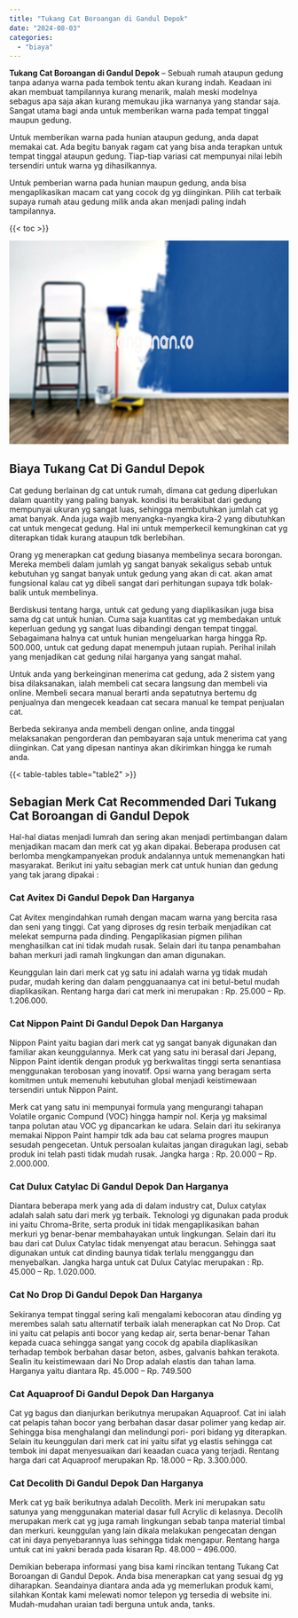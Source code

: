 ```yaml
---
title: "Tukang Cat Boroangan di Gandul Depok"
date: "2024-08-03"
categories: 
  - "biaya"
---
```


**Tukang Cat Boroangan di Gandul Depok** – Sebuah rumah ataupun gedung tanpa adanya warna pada tembok tentu akan kurang indah. Keadaan ini akan membuat tampilannya kurang menarik, malah meski modelnya sebagus apa saja akan kurang memukau jika warnanya yang standar saja. Sangat utama bagi anda untuk memberikan warna pada tempat tinggal maupun gedung.

Untuk memberikan warna pada hunian ataupun gedung, anda dapat memakai cat. Ada begitu banyak ragam cat yang bisa anda terapkan untuk tempat tinggal ataupun gedung. Tiap-tiap variasi cat mempunyai nilai lebih tersendiri untuk warna yg dihasilkannya.

Untuk pemberian warna pada hunian maupun gedung, anda bisa mengaplikasikan macam cat yang cocok dg yg diinginkan. Pilih cat terbaik supaya rumah atau gedung milik anda akan menjadi paling indah tampilannya.

{{< toc >}}

![Tukang Cat Boroangan di Gandul Depok](/images/jasa-cat-murah11.png)

## Biaya Tukang Cat Di Gandul Depok

Cat gedung berlainan dg cat untuk rumah, dimana cat gedung diperlukan dalam quantity yang paling banyak. kondisi itu berakibat dari gedung mempunyai ukuran yg sangat luas, sehingga membutuhkan jumlah cat yg amat banyak. Anda juga wajib menyangka-nyangka kira-2 yang dibutuhkan cat untuk mengecat gedung. Hal ini untuk memperkecil kemungkinan cat yg diterapkan tidak kurang ataupun tdk berlebihan.

Orang yg menerapkan cat gedung biasanya membelinya secara borongan. Mereka membeli dalam jumlah yg sangat banyak sekaligus sebab untuk kebutuhan yg sangat banyak untuk gedung yang akan di cat. akan amat fungsional kalau cat yg dibeli sangat dari perhitungan supaya tdk bolak-balik untuk membelinya.

Berdiskusi tentang harga, untuk cat gedung yang diaplikasikan juga bisa sama dg cat untuk hunian. Cuma saja kuantitas cat yg membedakan untuk keperluan gedung yg sangat luas dibandingi dengan tempat tinggal. Sebagaimana halnya cat untuk hunian mengeluarkan harga hingga Rp. 500.000, untuk cat gedung dapat menempuh jutaan rupiah. Perihal inilah yang menjadikan cat gedung nilai harganya yang sangat mahal.

Untuk anda yang berkeinginan menerima cat gedung, ada 2 sistem yang bisa dilaksanakan, ialah membeli cat secara langsung dan membeli via online. Membeli secara manual berarti anda sepatutnya bertemu dg penjualnya dan mengecek keadaan cat secara manual ke tempat penjualan cat.

Berbeda sekiranya anda membeli dengan online, anda tinggal melaksanakan pengorderan dan pembayaran saja untuk menerima cat yang diinginkan. Cat yang dipesan nantinya akan dikirimkan hingga ke rumah anda.

{{< table-tables table="table2" >}}

## Sebagian Merk Cat Recommended Dari Tukang Cat Boroangan di Gandul Depok

Hal-hal diatas menjadi lumrah dan sering akan menjadi pertimbangan dalam menjadikan macam dan merk cat yg akan dipakai. Beberapa produsen cat berlomba mengkampanyekan produk andalannya untuk memenangkan hati masyarakat. Berikut ini yaitu sebagian merk cat untuk hunian dan gedung yang tak jarang dipakai :

### Cat Avitex Di Gandul Depok Dan Harganya

Cat Avitex mengindahkan rumah dengan macam warna yang bercita rasa dan seni yang tinggi. Cat yang diproses dg resin terbaik menjadikan cat melekat sempurna pada dinding. Pengaplikasian pigmen pilihan menghasilkan cat ini tidak mudah rusak. Selain dari itu tanpa penambahan bahan merkuri jadi ramah lingkungan dan aman digunakan.

Keunggulan lain dari merk cat yg satu ini adalah warna yg tidak mudah pudar, mudah kering dan dalam pengguanaanya cat ini betul-betul mudah diaplikasikan. Rentang harga dari cat merk ini merupakan : Rp. 25.000 – Rp. 1.206.000.

### Cat Nippon Paint Di Gandul Depok Dan Harganya

Nippon Paint yaitu bagian dari merk cat yg sangat banyak digunakan dan familiar akan keunggulannya. Merk cat yang satu ini berasal dari Jepang, Nippon Paint identik dengan produk yg berkwalitas tinggi serta senantiasa menggunakan terobosan yang inovatif. Opsi warna yang beragam serta komitmen untuk memenuhi kebutuhan global menjadi keistimewaan tersendiri untuk Nippon Paint.

Merk cat yang satu ini mempunyai formula yang mengurangi tahapan Volatile organic Compund (VOC) hingga hampir nol. Kerja yg maksimal tanpa polutan atau VOC yg dipancarkan ke udara. Selain dari itu sekiranya memakai Nippon Paint hampir tdk ada bau cat selama progres maupun sesudah pengecetan. Untuk persoalan kulaitas jangan diragukan lagi, sebab produk ini telah pasti tidak mudah rusak. Jangka harga : Rp. 20.000 – Rp. 2.000.000.

### Cat Dulux Catylac Di Gandul Depok Dan Harganya

Diantara beberapa merk yang ada di dalam industry cat, Dulux catylax adalah salah satu dari merk yg terbaik. Teknologi yg digunakan pada produk ini yaitu Chroma-Brite, serta produk ini tidak mengaplikasikan bahan merkuri yg benar-benar membahayakan untuk lingkungan. Selain dari itu bau dari cat Dulux Catylac tidak menyengat atau beracun. Sehingga saat digunakan untuk cat dinding baunya tidak terlalu mengganggu dan menyebalkan. Jangka harga untuk cat Dulux Catylac merupakan : Rp. 45.000 – Rp. 1.020.000.

### Cat No Drop Di Gandul Depok Dan Harganya

Sekiranya tempat tinggal sering kali mengalami kebocoran atau dinding yg merembes salah satu alternatif terbaik ialah menerapkan cat No Drop. Cat ini yaitu cat pelapis anti bocor yang kedap air, serta benar-benar Tahan kepada cuaca sehingga sangat yang cocok dg apabila diaplikasikan terhadap tembok berbahan dasar beton, asbes, galvanis bahkan terakota. Sealin itu keistimewaan dari No Drop adalah elastis dan tahan lama. Harganya yaitu diantara Rp. 45.000 – Rp. 749.500

### Cat Aquaproof Di Gandul Depok Dan Harganya

Cat yg bagus dan dianjurkan berikutnya merupakan Aquaproof. Cat ini ialah cat pelapis tahan bocor yang berbahan dasar dasar polimer yang kedap air. Sehingga bisa menghalangi dan melindungi pori- pori bidang yg diterapkan. Selain itu keunggulan dari merk cat ini yaitu sifat yg elastis sehingga cat tembok ini dapat menyesuaikan dari keaadan cuaca yang terjadi. Rentang harga dari cat Aquaproof merupakan Rp. 18.000 – Rp. 3.300.000.

### Cat Decolith Di Gandul Depok Dan Harganya

Merk cat yg baik berikutnya adalah Decolith. Merk ini merupakan satu satunya yang menggunakan material dasar full Acrylic di kelasnya. Decolih merupakan merk cat yg juga ramah lingkungan sebab tanpa material timbal dan merkuri. keunggulan yang lain dikala melakukan pengecatan dengan cat ini daya penyebarannya luas sehingga tidak mengapur. Rentang harga untuk cat ini yakni berada pada kisaran Rp. 48.000 – 496.000.

Demikian beberapa informasi yang bisa kami rincikan tentang Tukang Cat Boroangan di Gandul Depok. Anda bisa menerapkan cat yang sesuai dg yg diharapkan. Seandainya diantara anda ada yg memerlukan produk kami, silahkan Kontak kami melewati nomor telepon yg tersedia di website ini. Mudah-mudahan uraian tadi berguna untuk anda, tanks.
